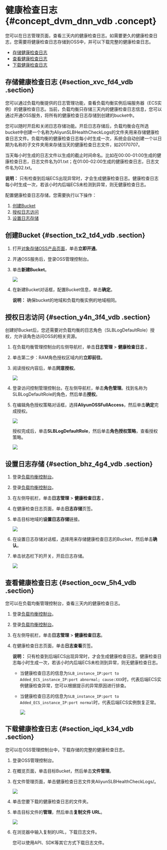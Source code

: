 # 健康检查日志 {#concept_dvm_dnn_vdb .concept}

您可以在日志管理页面，查看三天内的健康检查日志。如需要更久的健康检查日志，您需要将健康检查日志存储到OSS中，并可以下载完整的健康检查日志。

-   [存储健康检查日志](#ul_obv_zc4_vdb)
-   [查看健康检查日志](#section_ocw_5h4_vdb)
-   [下载健康检查日志](#section_iqd_k34_vdb)

## 存储健康检查日志 {#section_xvc_fd4_vdb .section}

您可以通过负载均衡提供的日志管理功能，查看负载均衡实例后端服务器（ECS实例）的健康检查日志。当前，负载均衡只存储三天内的健康检查日志信息，您可以通过开通OSS服务，将所有的健康检查日志存储到创建的bucket中。

您可以随时开启和关闭日志存储功能。开启日志存储后，负载均衡会在所选bucket中创建一个名称为AliyunSLBHealthCheckLogs的文件夹用来存储健康检查日志文件。负载均衡的健康检查日志每小时生成一次，系统会自动创建一个以日期为名称的子文件夹用来存储当天的健康检查日志文件，如20170707。

当天每小时生成的日志文件以生成的截止时间命名。比如在00:00-01:00生成的健康检查日志，日志文件名为01.txt；在01:00-02:00生成的健康检查日志，日志文件名为02.txt。

**说明：** 只有检查到后端ECS出现异常时，才会生成健康检查日志。健康检查日志每小时生成一次，若该小时内后端ECS未检测到异常，则无健康检查日志。

配置健康检查日志存储，您需要执行以下操作：

1.  [创建Bucket](#section_tx2_td4_vdb)
2.  [授权日志访问](#section_y4n_3f4_vdb)
3.  [设置日志存储](#section_bhz_4g4_vdb)

## 创建Bucket {#section_tx2_td4_vdb .section}

1.  打开[对象存储OSS产品页面](https://www.aliyun.com/product/oss/?spm=5176.doc31884.2.2.P4koVw)，单击**立即开通**。
2.  开通OSS服务后，登录OSS管理控制台。
3.  单击**新建Bucket**。

    ![](http://static-aliyun-doc.oss-cn-hangzhou.aliyuncs.com/assets/img/4149/2444_zh-CN.png)

4.  在新建Bucket对话框，配置Bucket信息，单击**确定**。

    **说明：** 确保bucket的地域和负载均衡实例的地域相同。


## 授权日志访问 {#section_y4n_3f4_vdb .section}

创建好Bucket后，您还需要对负载均衡的日志角色（SLBLogDefaultRole）授权，允许该角色访问OSS的相关资源。

1.  在负载均衡管理控制台的左侧导航栏，单击**日志管理** \> **健康检查日志** 。
2.  单击第二步：RAM角色授权区域内的**立即前往**。
3.  阅读授权内容后，单击**同意授权**。

    ![](http://static-aliyun-doc.oss-cn-hangzhou.aliyuncs.com/assets/img/4149/2448_zh-CN.png)

4.  登录访问控制管理控制台。在左侧导航栏，单击**角色管理**。找到名称为SLBLogDefaultRole的角色，然后单击**授权**。
5.  在编辑角色授权策略对话框，选择**AliyunOSSFullAccess**，然后单击**确定**完成授权。

    ![](http://static-aliyun-doc.oss-cn-hangzhou.aliyuncs.com/assets/img/4149/2449_zh-CN.png)

    授权完成后，单击**SLBLogDefaultRole**，然后单击**角色授权策略**，查看授权策略。

    ![](http://static-aliyun-doc.oss-cn-hangzhou.aliyuncs.com/assets/img/4149/2450_zh-CN.png)


## 设置日志存储 {#section_bhz_4g4_vdb .section}

1.  登录[负载均衡控制台](https://slbnew.console.aliyun.com/#/list/cn-hangzhou)。
2.  登录[负载均衡控制台](https://partners-intl.aliyun.com/login-required#/slb)。
3.  在左侧导航栏，单击**日志管理** \> **健康检查日志** 。
4.  在健康检查日志页面，单击**日志存储**页签。
5.  单击目标地域的**设置日志存储**链接。

    ![](http://static-aliyun-doc.oss-cn-hangzhou.aliyuncs.com/assets/img/4149/2452_zh-CN.png)

6.  在设置日志存储对话框，选择用来存储健康检查日志的Bucket，然后单击**确认**。
7.  单击状态栏下的开关，开启日志存储。

    ![](http://static-aliyun-doc.oss-cn-hangzhou.aliyuncs.com/assets/img/4149/2454_zh-CN.png)


## 查看健康检查日志 {#section_ocw_5h4_vdb .section}

您可以在负载均衡管理控制台，查看三天内的健康检查日志。

1.  登录[负载均衡控制台](https://slbnew.console.aliyun.com/#/list/cn-hangzhou)。
2.  登录[负载均衡控制台](https://partners-intl.aliyun.com/login-required#/slb)。
3.  在左侧导航栏，单击**日志管理** \> **健康检查日志**。
4.  在健康检查日志页面，单击**日志查看**页签。

    **说明：** 只有检查到后端ECS出现异常时，才会生成健康检查日志。健康检查日志每小时生成一次，若该小时内后端ECS未检测到异常，则无健康检查日志。

    -   当健康检查日志的信息为`SLB_instance_IP:port to Added_ECS_instance_IP:port abnormal; cause:XXX`时，代表后端ECS实例健康检查异常，您可以根据提示的异常原因进行排查。
    -   当健康检查日志的信息为`SLB_instance_IP:port to Added_ECS_instance_IP:port normal`时，代表后端ECS实例恢复正常。

        ![](http://static-aliyun-doc.oss-cn-hangzhou.aliyuncs.com/assets/img/4149/2458_zh-CN.png)


## 下载健康检查日志 {#section_iqd_k34_vdb .section}

您可以在OSS管理控制台中，下载存储的完整的健康检查日志。

1.  登录OSS管理控制台。
2.  在概览页面，单击目标Bucket，然后单击**文件管理**。
3.  在文件管理页面，单击健康检查日志文件夹AliyunSLBHealthCheckLogs/。

    ![](http://static-aliyun-doc.oss-cn-hangzhou.aliyuncs.com/assets/img/4149/2459_zh-CN.png)

4.  单击您要下载的健康检查日志的文件夹。
5.  单击目标文件的**管理**，然后单击**复制文件 URL**。

    ![](http://static-aliyun-doc.oss-cn-hangzhou.aliyuncs.com/assets/img/4149/2460_zh-CN.png)

6.  在浏览器中输入复制的URL，下载日志文件。

    您可以使用API、SDK等其它方式下载日志文件。



